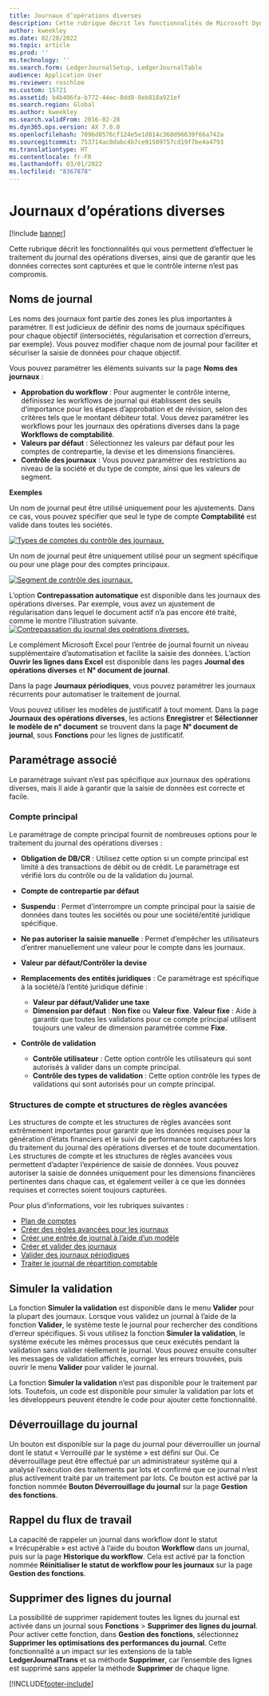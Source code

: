 ```yaml
---
title: Journaux d’opérations diverses
description: Cette rubrique décrit les fonctionnalités de Microsoft Dynamics 365 Finance qui vous permettent d’effectuer le traitement du journal des opérations diverses, ainsi que de garantir que les données correctes sont capturées et que le contrôle interne n’est pas compromis.
author: kweekley
ms.date: 02/28/2022
ms.topic: article
ms.prod: ''
ms.technology: ''
ms.search.form: LedgerJournalSetup, LedgerJournalTable
audience: Application User
ms.reviewer: roschlom
ms.custom: 15721
ms.assetid: b4b406fa-b772-44ec-8dd8-8eb818a921ef
ms.search.region: Global
ms.author: kweekley
ms.search.validFrom: 2016-02-28
ms.dyn365.ops.version: AX 7.0.0
ms.openlocfilehash: 7096d8576cf124e5e1d814c360d96639f66a742a
ms.sourcegitcommit: 753714ac0dabc4b7ce91509757cd19f7be4a4793
ms.translationtype: HT
ms.contentlocale: fr-FR
ms.lasthandoff: 03/01/2022
ms.locfileid: "8367878"
---
```

# <a name="general-journal-processing"></a>Journaux d’opérations diverses

[!include [banner](../includes/banner.md)]

Cette rubrique décrit les fonctionnalités qui vous permettent d’effectuer le traitement du journal des opérations diverses, ainsi que de garantir que les données correctes sont capturées et que le contrôle interne n’est pas compromis.  

## <a name="journal-names"></a>Noms de journal

Les noms des journaux font partie des zones les plus importantes à paramétrer. Il est judicieux de définir des noms de journaux spécifiques pour chaque objectif (intersociétés, régularisation et correction d’erreurs, par exemple). Vous pouvez modifier chaque nom de journal pour faciliter et sécuriser la saisie de données pour chaque objectif. 

Vous pouvez paramétrer les éléments suivants sur la page **Noms des journaux** :

-   **Approbation du workflow** : Pour augmenter le contrôle interne, définissez les workflows de journal qui établissent des seuils d’importance pour les étapes d’approbation et de révision, selon des critères tels que le montant débiteur total. Vous devez paramétrer les workflows pour les journaux des opérations diverses dans la page **Workflows de comptabilité**.
-   **Valeurs par défaut** : Sélectionnez les valeurs par défaut pour les comptes de contrepartie, la devise et les dimensions financières.
-   **Contrôle des journaux** : Vous pouvez paramétrer des restrictions au niveau de la société et du type de compte, ainsi que les valeurs de segment. 

**Exemples**

Un nom de journal peut être utilisé uniquement pour les ajustements. Dans ce cas, vous pouvez spécifier que seul le type de compte **Comptabilité** est valide dans toutes les sociétés. 

[![Types de comptes du contrôle des journaux.](./media/journal-control-account-types1.png)](./media/journal-control-account-types1.png)

Un nom de journal peut être uniquement utilisé pour un segment spécifique ou pour une plage pour des comptes principaux. 

[![Segment de contrôle des journaux.](./media/journal-control-segment1.png)](./media/journal-control-segment1.png)

L’option **Contrepassation automatique** est disponible dans les journaux des opérations diverses. Par exemple, vous avez un ajustement de régularisation dans lequel le document actif n’a pas encore été traité, comme le montre l’illustration suivante.
[![Contrepassation du journal des opérations diverses.](./media/general-journal-reversing1.png)](./media/general-journal-reversing1.png) 

Le complément Microsoft Excel pour l’entrée de journal fournit un niveau supplémentaire d’automatisation et facilite la saisie des données. L’action **Ouvrir les lignes dans Excel** est disponible dans les pages **Journal des opérations diverses** et **N° document de journal**. 

Dans la page **Journaux périodiques**, vous pouvez paramétrer les journaux récurrents pour automatiser le traitement de journal. 

Vous pouvez utiliser les modèles de justificatif à tout moment. Dans la page **Journaux des opérations diverses**, les actions **Enregistrer** et **Sélectionner le modèle de n° document** se trouvent dans la page **N° document de journal**, sous **Fonctions** pour les lignes de justificatif.

## <a name="related-setup"></a>Paramétrage associé
Le paramétrage suivant n’est pas spécifique aux journaux des opérations diverses, mais il aide à garantir que la saisie de données est correcte et facile.

### <a name="main-account"></a>Compte principal

Le paramétrage de compte principal fournit de nombreuses options pour le traitement du journal des opérations diverses :

-   **Obligation de DB/CR** : Utilisez cette option si un compte principal est limité à des transactions de débit ou de crédit. Le paramétrage est vérifié lors du contrôle ou de la validation du journal.

-   **Compte de contrepartie par défaut**
-   **Suspendu** : Permet d’interrompre un compte principal pour la saisie de données dans toutes les sociétés ou pour une société/entité juridique spécifique.
-   **Ne pas autoriser la saisie manuelle** : Permet d’empêcher les utilisateurs d’entrer manuellement une valeur pour le compte dans les journaux.
-   **Valeur par défaut/Contrôler la devise**
-   **Remplacements des entités juridiques** : Ce paramétrage est spécifique à la société/à l’entité juridique définie :
    -   **Valeur par défaut/Valider une taxe**
    -   **Dimension par défaut** : **Non fixe** ou **Valeur fixe**. **Valeur fixe** : Aide à garantir que toutes les validations pour ce compte principal utilisent toujours une valeur de dimension paramétrée comme **Fixe**.
-   **Contrôle de validation**
    -   **Contrôle utilisateur** : Cette option contrôle les utilisateurs qui sont autorisés à valider dans un compte principal.
    -   **Contrôle des types de validation** : Cette option contrôle les types de validations qui sont autorisés pour un compte principal.

### <a name="accounting-structures-and-advanced-rules-structures"></a>Structures de compte et structures de règles avancées

Les structures de compte et les structures de règles avancées sont extrêmement importantes pour garantir que les données requises pour la génération d’états financiers et le suivi de performance sont capturées lors du traitement du journal des opérations diverses et de toute documentation. Les structures de compte et les structures de règles avancées vous permettent d’adapter l’expérience de saisie de données. Vous pouvez autoriser la saisie de données uniquement pour les dimensions financières pertinentes dans chaque cas, et également veiller à ce que les données requises et correctes soient toujours capturées.

Pour plus d’informations, voir les rubriques suivantes :
- [Plan de comptes](plan-chart-of-accounts.md) 
- [Créer des règles avancées pour les journaux](tasks/create-advanced-rules-journals.md)
- [Créer une entrée de journal à l’aide d’un modèle](tasks/create-journal-entry-template.md)
- [Créer et valider des journaux](tasks/create-validate-journals.md)
- [Valider des journaux périodiques](tasks/post-periodic-journals.md)
- [Traiter le journal de répartition comptable](tasks/process-ledger-allocation-journal.md)

## <a name="simulate-posting"></a>Simuler la validation
La fonction **Simuler la validation** est disponible dans le menu **Valider** pour la plupart des journaux. Lorsque vous validez un journal à l’aide de la fonction **Valider**, le système teste le journal pour rechercher des conditions d’erreur spécifiques. Si vous utilisez la fonction **Simuler la validation**, le système exécute les mêmes processus que ceux exécutés pendant la validation sans valider réellement le journal. Vous pouvez ensuite consulter les messages de validation affichés, corriger les erreurs trouvées, puis ouvrir le menu **Valider** pour valider le journal. 

La fonction **Simuler la validation** n’est pas disponible pour le traitement par lots. Toutefois, un code est disponible pour simuler la validation par lots et les développeurs peuvent étendre le code pour ajouter cette fonctionnalité.  

## <a name="journal-unlock"></a>Déverrouillage du journal
Un bouton est disponible sur la page du journal pour déverrouiller un journal dont le statut « Verrouillé par le système » est défini sur Oui. Ce déverrouillage peut être effectué par un administrateur système qui a analysé l’exécution des traitements par lots et confirmé que ce journal n’est plus activement traité par un traitement par lots. Ce bouton est activé par la fonction nommée **Bouton Déverrouillage du journal** sur la page **Gestion des fonctions**. 

## <a name="workflow-recall"></a>Rappel du flux de travail 
La capacité de rappeler un journal dans workflow dont le statut « Irrécupérable » est activé à l’aide du bouton **Workflow** dans un journal, puis sur la page **Historique du workflow**. Cela est activé par la fonction nommée **Réinitialiser le statut de workflow pour les journaux** sur la page **Gestion des fonctions**.

## <a name="delete-journal-lines"></a>Supprimer des lignes du journal
La possibilité de supprimer rapidement toutes les lignes du journal est activée dans un journal sous **Fonctions** > **Supprimer des lignes du journal**. Pour activer cette fonction, dans **Gestion des fonctions**, sélectionnez **Supprimer les optimisations des performances du journal**. Cette fonctionnalité a un impact sur les extensions de la table **LedgerJournalTrans** et sa méthode **Supprimer**, car l’ensemble des lignes est supprimé sans appeler la méthode **Supprimer** de chaque ligne. 


[!INCLUDE[footer-include](../../includes/footer-banner.md)]

